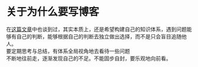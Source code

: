 # 关于为什么要写博客
在[这篇文章](http://www.kequeen.work/guide/guide.html)中也谈到过，其实本质上，还是希望构建自己的知识体系，遇到问题能够有自己的判断，能够根据自己的判断去独立做出选择，而不是只会盲目追随他人。  
要定期思考与总结，有体系全局视角地去看待一些问题  
不断地往前走，逐渐发现自己的不足。不能固步自封，要乐观地向前看。